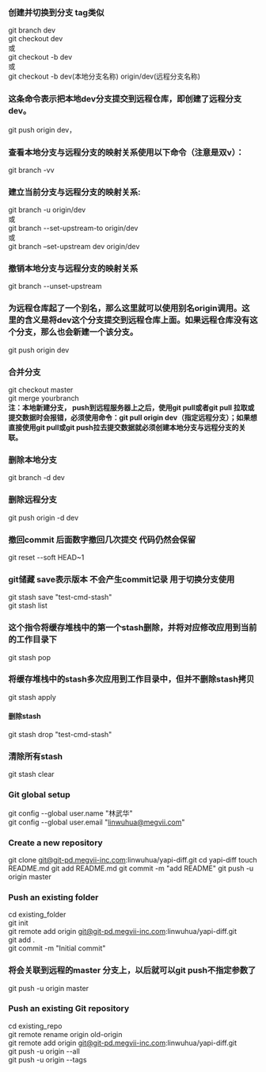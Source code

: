 
### 创建并切换到分支  tag类似  
git branch dev  
git checkout dev  
或  
git checkout -b dev  
或  
git checkout -b dev(本地分支名称) origin/dev(远程分支名称)  
### 这条命令表示把本地dev分支提交到远程仓库，即创建了远程分支dev。
git push origin dev，
### 查看本地分支与远程分支的映射关系使用以下命令（注意是双v）：  
git branch -vv
### 建立当前分支与远程分支的映射关系:
git branch -u origin/dev  
或  
git branch --set-upstream-to origin/dev  
或  
git branch –set-upstream dev origin/dev  
### 撤销本地分支与远程分支的映射关系
git branch --unset-upstream
### 为远程仓库起了一个别名，那么这里就可以使用别名origin调用。这里的含义是将dev这个分支提交到远程仓库上面。如果远程仓库没有这个分支，那么也会新建一个该分支。
git push origin dev  
### 合并分支
git checkout master  
git merge yourbranch  
**注：本地新建分支， push到远程服务器上之后，使用git pull或者git pull 拉取或提交数据时会报错，必须使用命令：git pull origin dev（指定远程分支）；如果想直接使用git pull或git push拉去提交数据就必须创建本地分支与远程分支的关联。**
### 删除本地分支
git branch -d dev  
### 删除远程分支  
git push origin -d dev

### 撤回commit  后面数字撤回几次提交  代码仍然会保留
git reset --soft HEAD~1



### git储藏 save表示版本  不会产生commit记录  用于切换分支使用  
git stash save "test-cmd-stash"   
git stash list
### 这个指令将缓存堆栈中的第一个stash删除，并将对应修改应用到当前的工作目录下
git stash pop   
### 将缓存堆栈中的stash多次应用到工作目录中，但并不删除stash拷贝
git stash apply   
#### 删除stash
git stash drop "test-cmd-stash"
### 清除所有stash
git stash clear  


### Git global setup  
git config --global user.name "林武华"  
git config --global user.email "linwuhua@megvii.com"  

### Create a new repository
git clone git@git-pd.megvii-inc.com:linwuhua/yapi-diff.git
cd yapi-diff
touch README.md
git add README.md
git commit -m "add README"
git push -u origin master

### Push an existing folder
cd existing_folder  
git init  
git remote add origin git@git-pd.megvii-inc.com:linwuhua/yapi-diff.git  
git add .  
git commit -m "Initial commit"  
### 将会关联到远程的master 分支上，以后就可以git push不指定参数了
git push -u origin master  

### Push an existing Git repository
cd existing_repo  
git remote rename origin old-origin  
git remote add origin git@git-pd.megvii-inc.com:linwuhua/yapi-diff.git  
git push -u origin --all  
git push -u origin --tags  
